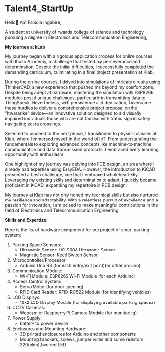 # Talent4_StartUp

Hello👋,Am Fabiola Ingabire,

A student at university of rwanda,college of science and technology  pursuing a degree in Electronics and Telecommunication Engineering,

 **My journee at kLab**

 
My journey began with a rigorous application process for online courses with Ihuzo Academy, a challenge that tested my perseverance and determination. Despite the initial difficulties, I successfully completed the demanding curriculum, culminating in a final project presentation at Klab.

During the online courses, I delved into simulations of intricate circuits using ThinkerCAD, a new experience that pushed me beyond my comfort zone. Despite being adept at hardware, mastering the simulation with ESP8266 modules posed unique challenges, particularly in transmitting data to ThingSpeak. Nevertheless, with persistence and dedication, I overcame these hurdles to deliver a comprehensive project proposal on the "Itwararike" device—an innovative solution designed to aid visually impaired individuals those who are not familiar with trafiic sign in safely navigating zebra crossings.

Selected to proceed to the next phase, I transitioned to physical classes at Klab, where I immersed myself in the world of IoT. From understanding the fundamentals to exploring advanced concepts like machine-to-machine communication and data transmission protocols, I embraced every learning opportunity with enthusiasm.

One highlight of my journey was delving into PCB design, an area where I already had expertise using EasyEDA. However, the introduction to KiCAD presented a fresh challenge, one that I embraced wholeheartedly. Leveraging my existing skills and determination to adapt, I quickly became proficient in KiCAD, expanding my repertoire in PCB design.

My journey at Klab has not only honed my technical skills but also nurtured my resilience and adaptability. With a relentless pursuit of excellence and a passion for innovation, I am poised to make meaningful contributions in the field of Electronics and Telecommunication Engineering.

**Skills and Expertize:**





Here is the list of hardware component for our project of smart parking system:
1. Parking Space Sensors:
   - Ultrasonic Sensor: HC-SR04 Ultrasonic Sensor
   - Magnetic Sensor: Reed Switch Sensor
2. Microcontroller/Processor:
   - Arduino Uno R3 (for each entry/exit point)(or other arduino)
3. Communication Module:
   - Wi-Fi Module: ESP8266 Wi-Fi Module (for each Arduino)
4. Access Control System:
   - Servo Motor (for door opening)
   - RFID Card Reader: RFID-RC522 Module (for identifying vehicles)
5. LCD Displays:
   - 16x2 LCD Display Module (for displaying available parking spaces)
6. CCTV Cameras:
   - Webcam or Raspberry Pi Camera Module (for monitoring)
7. Power Supply:
   - battery to power device  
8. Enclosures and Mounting Hardware:
   - 3D printed enclosures for Arduino and other components
   - Mounting brackets, screws, jumper wires and some resistors 220(ohm),two red LED
